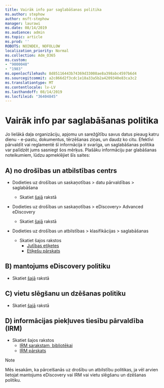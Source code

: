 ```yaml
---
title: Vairāk info par saglabāšanas politika
ms.author: stephow
author: msft-stephow
manager: laurawi
ms.date: 08/14/2019
ms.audience: admin
ms.topic: article
ms.prod: ''
ROBOTS: NOINDEX, NOFOLLOW
localization_priority: Normal
ms.collection: Adm_O365
ms.custom:
- "9000048"
- "1983"
ms.openlocfilehash: 8d85116443b74369d33008ae8a398abc4597b6d4
ms.sourcegitcommit: a2c866d2f3cdc1e18a33a5b2a4209340e83ca3c2
ms.translationtype: MT
ms.contentlocale: lv-LV
ms.lasthandoff: 08/14/2019
ms.locfileid: "36404845"
---
```

# <a name="more-info-about-retention-policies"></a>Vairāk info par saglabāšanas politika

Jo lielākā daļa organizāciju, apjomu un sarežģītību savus datus pieaug katru dienu - e-pastu, dokumentus, tērzēšanas ziņas, un daudz ko citu. Efektīvi pārvaldīt vai reglamentē šī informācija ir svarīga, un saglabāšanas politika var palīdzēt jums sasniegt šos mērķus. Plašāku informāciju par glabāšanas noteikumiem, lūdzu apmeklējiet šīs saites:

## <a name="a-from-security-and-compliance-center"></a>A) no drošības un atbilstības centrs

- Dodieties uz drošības un saskaņotības > datu pārvaldības > saglabāšana
  - Skatiet [šajā](https://docs.microsoft.com/en-us/office365/securitycompliance/retention-policies) rakstā

- Dodieties uz drošības un saskaņotības > eDiscovery> Advanced eDiscovery 
  - Skatiet [šajā](https://docs.microsoft.com/en-us/office365/securitycompliance/ediscovery-cases) rakstā

- Dodieties uz drošības un atbilstības > klasifikācijas > saglabāšanas
  - Skatiet šajos rakstos
    - [Jutības etiķetes](https://docs.microsoft.com/en-us/office365/securitycompliance/sensitivity-labels)
    - [Etiķešu pārskats](https://docs.microsoft.com/en-us/office365/securitycompliance/labels)

## <a name="b-legacy-ediscovery-policies"></a>B) mantojums eDiscovery politiku

- Skatiet [šajā](https://support.office.com/en-us/article/Set-up-an-eDiscovery-Center-in-SharePoint-Online-A18F8975-AA7F-43B4-A7D6-001D14744D8E) rakstā

## <a name="c-site-closure-and-deletion-policies"></a>C) vietu slēgšanu un dzēšanas politiku

- Skatiet [šajā](https://support.office.com/en-us/article/Use-policies-for-site-closure-and-deletion-A8280D82-27FD-48C5-9ADF-8A5431208BA5) rakstā  

## <a name="d-information-rights-management-irm"></a>D) informācijas piekļuves tiesību pārvaldība (IRM)

- Skatiet šajos rakstos
  - [IRM sarakstam, bibliotēkai](https://support.office.com/en-us/article/apply-information-rights-management-to-a-list-or-library-3bdb5c4e-94fc-4741-b02f-4e7cc3c54aa1)
  - [IRM pārskats](https://support.office.com/en-us/article/create-and-apply-information-management-policies-eb501fe9-2ef6-4150-945a-65a6451ee9e9)

> [!Note]
> Mēs iesakām, ka pārcelšanās uz drošību un atbilstību politikas, ja vēl arvien lietojat mantojums eDiscovery vai IRM vai vietu slēgšanu un dzēšanas politiku.
